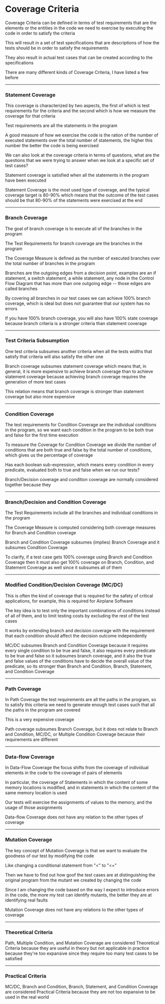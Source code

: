 # Coverage Criteria

Coverage Criteria can be defined in terms of test requirements that are the elements or the entities in the code we need to exercise by executing the code in order to satisfy the criteria

This will result in a set of test specifications that are descriptions of how the tests should be in order to satisfy the requirements

They also result in actual test cases that can be created according to the specifications

There are many different kinds of Coverage Criteria, I have listed a few before

***

### Statement Coverage

This coverage is characterized by two aspects, the first of which is test requirements for the criteria and the second which is how we measure the coverage for that criteria

Test requirements are all the statements in the program

A good measure of how we exercise the code is the ration of the number of executed statements over the total number of statements, the higher this number the better the code is being exercised

We can also look at the coverage criteria in terms of questions, what are the questions that we were trying to answer when we look at a specific set of test cases?

Statement coverage is satisfied when all the statements in the program have been executed

Statement Coverage is the most used type of coverage, and the typical coverage target is 80-90% which means that the outcome of the test cases should be that 80-90% of the statements were exercised at the end

***

### Branch Coverage

The goal of branch coverage is to execute all of the branches in the program

The Test Requirements for branch coverage are the branches in the program

The Coverage Measure is defined as the number of executed branches over the total number of branches in the program

Branches are the outgoing edges from a decision point, examples are an if statement, a switch statement, a while statement, any node in the Control Flow Diagram that has more than one outgoing edge -- those edges are called branches

By covering all branches in our test cases we can achieve 100% branch coverage, which is ideal but does not guarantee that our system has no errors

If you have 100% branch coverage, you will also have 100% state coverage because branch criteria is a stronger criteria than statement coverage

***

### Test Criteria Subsumption

One test criteria subsumes another criteria when all the tests widths that satisfy that criteria will also satisfy the other one

Branch coverage subsumes statement coverage which means that, in general, it is more expensive to achieve branch coverage than to achieve statement coverage because achieving branch coverage requires the generation of more test cases

This relation means that branch coverage is stronger than statement coverage but also more expensive

***

### Condition Coverage

The test requirements for Condition Coverage are the individual conditions in the program, so we want each condition in the program to be both true and false for the first time execution

To measure the Coverage for Condition Coverage we divide the number of conditions that are both true and false by the total number of conditions, which gives us the percentage of coverage

Has each boolean sub-expression, which means every condition in every predicate, evaluated both to true and false when we run our tests?

Branch/Decision coverage and condition coverage are normally considered together because they

***

### Branch/Decision and Condition Coverage

The Test Requirements include all the branches and individual conditions in the program

The Coverage Measure is computed considering both coverage measures for Branch and Condition coverage

Branch and Condition Coverage subsumes (implies) Branch Coverage and it subsumes Condition Coverage

To clarify, if a test case gets 100% coverage using Branch and Condition Coverage then it must also get 100% coverage on Branch, Condition, and Statement Coverage as well since it subsumes all of them

***

### Modified Condition/Decision Coverage (MC/DC)

This is often the kind of coverage that is required for the safety of critical applications, for example, this is required for Airplane Software

The key idea is to test only the important combinations of conditions instead of all of them, and to limit testing costs by excluding the rest of the test cases

It works by extending branch and decision coverage with the requirement that each condition should affect the decision outcome independently

MC/DC subsumes Branch and Condition Coverage because it requires every single condition to be true and false, it also requires every predicate to be true and false so it subsumes branch coverage, and it also the true and false values of the conditions have to decide the overall value of the predicate, so its stronger than Branch and Condition, Branch, Statement, and Condition Coverage

***

### Path Coverage

In Path Coverage the test requirements are all the paths in the program, so to satisfy this criteria we need to generate enough test cases such that all the paths in the program are covered

This is a very expensive coverage

Path coverage subsumes Branch Coverage, but it does not relate to Branch and Condition, MC/DC, or Multiple Condition Coverage because their requirements are different

***

### Data-flow Coverage

In Data-Flow Coverage the focus shifts from the coverage of individual elements in the code to the coverage of pairs of elements

In particular, the coverage of Statements in which the content of some memory locations is modified, and in statements in which the content of the same memory location is used

Our tests will exercise the assignments of values to the memory, and the usage of those assignments

Data-flow Coverage does not have any relation to the other types of coverage

***

### Mutation Coverage

The key concept of Mutation Coverage is that we want to evaluate the goodness of our test by modifying the code

Like changing a conditional statement from "<" to "<="

Then we have to find out how goof the test cases are at distinguishing the original program from the mutant we created by changing the code

Since I am changing the code based on the way I expect to introduce errors in the code, the more my test can identify mutants, the better they are at identifying real faults

Mutation Coverage does not have any relations to the other types of coverage

***

### Theoretical Criteria

Path, Multiple Condition, and Mutation Coverage are considered Theoretical Criteria because they are useful in theory but not applicable in practice because they're too expansive since they require too many test cases to be satisfied

***

### Practical Criteria

MC/DC, Branch and Condition, Branch, Statement, and Condition Coverage are considered Practical Criteria because they are not too expansive to be used in the real world
